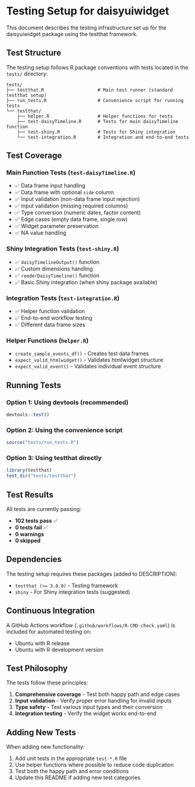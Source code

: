 # Testing Setup for daisyuiwidget

This document describes the testing infrastructure set up for the daisyuiwidget package using the testthat framework.

## Test Structure

The testing setup follows R package conventions with tests located in the `tests/` directory:

```
tests/
├── testthat.R                    # Main test runner (standard testthat setup)
├── run_tests.R                   # Convenience script for running tests
└── testthat/
    ├── helper.R                  # Helper functions for tests
    ├── test-daisyTimeline.R      # Tests for main daisyTimeline function
    ├── test-shiny.R              # Tests for Shiny integration
    └── test-integration.R        # Integration and end-to-end tests
```

## Test Coverage

### Main Function Tests (`test-daisyTimeline.R`)
- ✅ Data frame input handling
- ✅ Data frame with optional `side` column
- ✅ Input validation (non-data frame input rejection)
- ✅ Input validation (missing required columns)
- ✅ Type conversion (numeric dates, factor content)
- ✅ Edge cases (empty data frame, single row)
- ✅ Widget parameter preservation
- ✅ NA value handling

### Shiny Integration Tests (`test-shiny.R`)
- ✅ `daisyTimelineOutput()` function
- ✅ Custom dimensions handling
- ✅ `renderDaisyTimeline()` function
- ✅ Basic Shiny integration (when shiny package available)

### Integration Tests (`test-integration.R`)
- ✅ Helper function validation
- ✅ End-to-end workflow testing
- ✅ Different data frame sizes

### Helper Functions (`helper.R`)
- `create_sample_events_df()` - Creates test data frames
- `expect_valid_htmlwidget()` - Validates htmlwidget structure
- `expect_valid_event()` - Validates individual event structure

## Running Tests

### Option 1: Using devtools (recommended)
```r
devtools::test()
```

### Option 2: Using the convenience script
```r
source("tests/run_tests.R")
```

### Option 3: Using testthat directly
```r
library(testthat)
test_dir("tests/testthat")
```

## Test Results
All tests are currently passing:
- **102 tests pass** ✅
- **0 tests fail** ✅
- **0 warnings**
- **0 skipped**

## Dependencies

The testing setup requires these packages (added to DESCRIPTION):
- `testthat (>= 3.0.0)` - Testing framework
- `shiny` - For Shiny integration tests (suggested)

## Continuous Integration

A GitHub Actions workflow (`.github/workflows/R-CMD-check.yaml`) is included for automated testing on:
- Ubuntu with R release
- Ubuntu with R development version

## Test Philosophy

The tests follow these principles:
1. **Comprehensive coverage** - Test both happy path and edge cases
2. **Input validation** - Verify proper error handling for invalid inputs
3. **Type safety** - Test various input types and their conversion
4. **Integration testing** - Verify the widget works end-to-end

## Adding New Tests

When adding new functionality:
1. Add unit tests in the appropriate `test-*.R` file
2. Use helper functions where possible to reduce code duplication
3. Test both the happy path and error conditions
4. Update this README if adding new test categories
